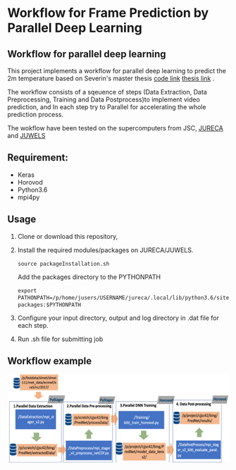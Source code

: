 # Workflow for Frame Prediction by Parallel Deep Learning



## Workflow for parallel deep learning 

This project implements a workflow for parallel deep learning to predict the 2m temperature based on Severin's master thesis [code link](https://github.com/severin1992/airtemprednet) [thesis link](https://b2drop.eudat.eu/s/RmTd8K3pLsDMFw6) . 


The workflow consists of a sqeuence of steps (Data Extraction, Data Preprocessing, Training and Data Postprocess)to implement video prediction, and In each step try to Parallel for accelerating the whole prediction process.


The wokflow have been tested on the supercomputers from JSC, [JURECA](https://www.fz-juelich.de/ias/jsc/EN/Expertise/Supercomputers/JURECA/JURECA_node.html) and [JUWELS](https://www.fz-juelich.de/ias/jsc/EN/Expertise/Supercomputers/JUWELS/JUWELS_node.html)


## Requirement:
* Keras
* Horovod
* Python3.6
* mpi4py



## Usage

1. Clone or download this repository,
2. Install the required modules/packages on JURECA/JUWELS.

    ```shell
    source packageInstallation.sh
    ```
    Add the packages directory to the PYTHONPATH
    ```shell
    export PATHONPATH=/p/home/jusers/USERNAME/jureca/.local/lib/python3.6/site-packages:$PYTHONPATH
    ```

3. Configure your input directory, output and log directory in .dat file for each step.


4. Run .sh file for submitting job


## Workflow example

![Compare all types of models in one leading day](Workflow.png?raw=true )

